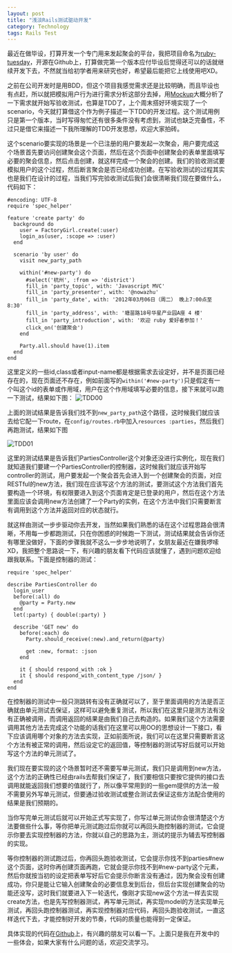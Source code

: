 ```yaml
---
layout: post
title: "浅淡Rails测试驱动开发"
category: Technology
tags: Rails Test
---
```


最近在做毕设，打算开发一个专门用来发起聚会的平台，我把项目命名为[ruby-tuesday](https://github.com/zernel/ruby-tuesday)，开源在Github上，打算做完第一个版本应付毕设后觉得还可以的话就继续开发下去，不然就当给初学者用来研究也好，希望最后能把它上线使用吧XD。

之前在公司开发时是用BDD，但这个项目我感觉需求还是比较明确，而且毕设也有点赶，所以就把模拟用户行为进行需求分析这部分去掉，用[Mockup](http://balsamiq.com/products/mockups)大概分析了一下需求就开始写验收测试，也算是TDD了，上个周末搭好环境实现了一个scenario，今天就打算借这个作为例子描述一下TDD的开发过程。这个测试用例只是第一个版本，当时写得匆忙还有很多条件没有考虑到，测试也缺乏完备性，不过只是借它来描述一下我所理解的TDD开发思想，欢迎大家拍砖。

这个scenario要实现的场景是一个已注册的用户要发起一次聚会，用户要完成这个场景首先要访问创建聚会这个页面，然后在这个页面中创建聚会的表单里面填写必要的聚会信息，然后点击创建，就这样完成一个聚会的创建。我们的验收测试要模拟用户的这个过程，然后断言聚会是否已经成功创建。在写验收测试的过程其实也是我们在设计的过程，当我们写完验收测试后我们会很清晰我们现在要做什么，代码如下：

    #encoding: UTF-8
    require 'spec_helper'

    feature 'create party' do
      background do
        user = FactoryGirl.create(:user)
        login_as(user, :scope => :user)
      end

      scenario 'by user' do
        visit new_party_path

        within('#new-party') do
          #select('杭州', :from => 'district')
          fill_in 'party_topic', with: 'Javascript MVC'
          fill_in 'party_presenter', with: '@nowazhu'
          fill_in 'party_date', with: '2012年03月06日（周二） 晚上7:00点至8:30'
          fill_in 'party_address', with: '塘苗路18号华星产业园A座 4 楼'
          fill_in 'party_introduction', with: '欢迎 ruby 爱好者参加！'
          click_on('创建聚会')
        end

        Party.all.should have(1).item
      end
    end

这里定义的一些id,class或者input-name都是根据需求去设定好，并不是页面已经存在的，现在页面还不存在，例如前面写的`within('#new-party')`只是假定有一个叫这个id的表单或作用域，用户在这个作用域填写必要的信息，接下来就可以跑一下测试，结果如下图：
![TDD00](/assets/images/posts/tdd-00.png)

上面的测试结果是告诉我们找不到`new_party_path`这个路径，这时候我们就应该去给它配一下route，在`config/routes.rb`中加入`resources :parties`，然后我们再跑测试，结果如下图

![TDD01](/assets/images/posts/tdd-01.png)

这里的测试结果是告诉我们PartiesController这个对象还没进行实例化，现在我们就知道我们要建一个PartiesController的控制器，这时候我们就应该开始写controller的测试，用户要发起一个聚会首先会进入到一个创建聚会的页面，对应RESTful的new方法，我们现在应该写这个方法的测试，要测试这个方法我们首先要构造一个环境，有权限要进入到这个页面肯定是已登录的用户，然后在这个方法里面应该会调用new方法创建了一个Party的实例，在这个方法中我们只需要断言有调用到这个方法并返回对应的状态就行。

就这样由测试一步步驱动你去开发，当然如果我们熟悉的话在这个过程思路会很清晰，不用每一步都跑测试，只在你困惑的时候跑一下测试，测试结果就会告诉你还有哪里没做好，下面的步骤我就不这么一步步地说明了，女朋友最近在嫌我啰嗦XD，我把整个思路说一下，有兴趣的朋友看下代码应该就懂了，遇到问题欢迎给跟我联系。下面是控制器的测试：

    require 'spec_helper'

    describe PartiesController do
      login_user
      before(:all) do
        @party = Party.new
      end
      let(:party) { double(:party) }

      describe 'GET new' do
        before(:each) do
          Party.should_receive(:new).and_return(@party)

          get :new, format: :json
        end

        it { should respond_with :ok }
        it { should respond_with_content_type /json/ }
      end
    end

在控制器的测试中一般只测跳转有没有正确就可以了，至于里面调用的方法是否正确就由单元测试去保证，这样可以避免重复测试，所以我们在这里只是测方法有没有正确被调用，而调用返回的结果是由我们自己去构造的。如果我们这个方法需要调用其他方法去完成这个功能的话我们在这里可以用OO的思想设计一下接口，看下应该调用哪个对象的方法去实现，正如前面所说，我们可以在这里只需要断言这个方法有被正常的调用，然后设定它的返回值，等控制器的测试写好后就可以开始写这个方法的单元测试了。


我们现在要实现的这个场景暂时还不需要写单元测试，我们只是调用到new方法，这个方法的正确性已经由rails去帮我们保证了，我们要相信只要按它提供的接口去调用就能返回我们想要的值就行了，所以像平常用到的一些gem提供的方法一般不需要另外写单元测试，但要通过验收测试或整合测试去保证这些方法配合使用的结果是我们预期的。


当你写完单元测试后就可以开始正式写实现了，你写过单元测试你会很清楚这个方法要做些什么事，等你把单元测试跑过后你就可以再回头跑控制器的测试，它会提示你要去实现控制器的方法，你就以自己的思路为主，测试的提示为辅去写控制器的实现。



等你控制器的测试跑过后，你再回头跑验收测试，它会提示你找不到parties#new这个页面，这时你再创建页面再跑，它就会提示你找不到#new-party这个元素，然后你就按当初的设定把表单写好后它会提示你断言没有通过，因为聚会没有创建成功，你只是能让它输入创建聚会的必要信息发到后台，但后台实现创建聚会的功能还没写，这时我们就要进入下一轮迭代，像刚才实现new这个方法一样去实现create方法，也是先写控制器测试，再写单元测试，再实现model的方法实现单元测试，再回头跑控制器测试，再实现控制器对应代码，再回头跑验收测试，一直这样迭代下去，才能控制好开发的节奏，代码的质量也能得到一定保证。

具体实现的代码在[Github](https://github.com/zernel/ruby-tuesday)上，有兴趣的朋友可以看一下。上面只是我在开发中的一些体会，如果大家有什么问题的话，欢迎交流学习。
